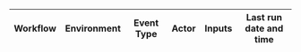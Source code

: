 | Workflow  | Environment | Event Type | Actor | Inputs | Last run date and time |
| ------------- |:-------------:|:-------------:|:-------------:|:-------------:|:-------------:|

